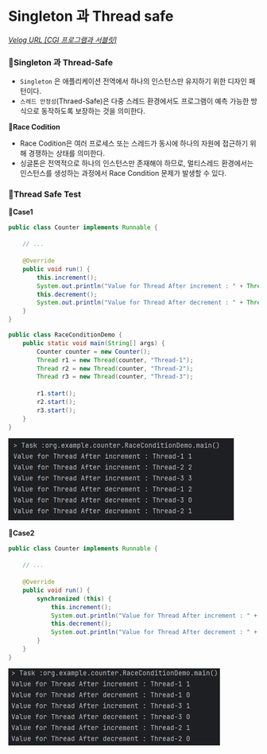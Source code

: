 # Singleton 과 Thread safe

[_Velog URL [CGI 프로그램과 서블릿]_](https://velog.io/@kih0976/CGI-%ED%94%84%EB%A1%9C%EA%B7%B8%EB%9E%A8%EA%B3%BC-%EC%84%9C%EB%B8%94%EB%A6%BF)

### 📌Singleton 과 Thread-Safe

- `Singleton` 은 애플리케이션 전역에서 하나의 인스턴스만 유지하기 위한 디자인 패턴이다.
- `스레드 안정성`(Thraed-Safe)은 다중 스레드 환경에서도 프로그램이 예측 가능한 방식으로 동작하도록 보장하는 것을 의미한다.

**🔻Race Codition**

- Race Codition은 여러 프로세스 또는 스레드가 동시에 하나의 자원에 접근하기 위해 경쟁하는 상태를 의미한다.
- 싱글톤은 전역적으로 하나의 인스턴스만 존재해야 하므로, 멀티스레드 환경에서는 인스턴스를 생성하는 과정에서 Race Condition 문제가 발생할 수 있다.

### 📌Thread Safe Test

**🔻Case1**

```java
public class Counter implements Runnable {

    // ...

    @Override
    public void run() {
        this.increment();
        System.out.println("Value for Thread After increment : " + Thread.currentThread().getName() + " " + this.getCount());
        this.decrement();
        System.out.println("Value for Thread After decrement : " + Thread.currentThread().getName() + " " + this.getCount());
    }
}
```

```java
public class RaceConditionDemo {
    public static void main(String[] args) {
        Counter counter = new Counter();
        Thread r1 = new Thread(counter, "Thread-1");
        Thread r2 = new Thread(counter, "Thread-2");
        Thread r3 = new Thread(counter, "Thread-3");

        r1.start();
        r2.start();
        r3.start();
    }
}
```

<img src="/img/UnThreadsafe.png" width="">

**🔻Case2**

```java
public class Counter implements Runnable {

    // ...

    @Override
    public void run() {
        synchronized (this) {
            this.increment();
            System.out.println("Value for Thread After increment : " + Thread.currentThread().getName() + " " + this.getCount());
            this.decrement();
            System.out.println("Value for Thread After decrement : " + Thread.currentThread().getName() + " " + this.getCount());
        }
    }
}
```

<img src="/img/Threadsafe.png" width="">
